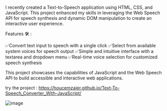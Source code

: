 I recently created a Text-to-Speech application using HTML, CSS, and JavaScript. This project enhanced my skills in leveraging the Web Speech API for speech synthesis and dynamic DOM manipulation to create an interactive user experience.

Features 🛠️ :

✅Convert text input to speech with a single click
✅Select from available system voices for speech output
✅Simple and intuitive interface with a textarea and dropdown menu
✅Real-time voice selection for customized speech synthesis  

This project showcases the capabilities of JavaScript and the Web Speech API to build accessible and interactive web applications.

try the project : https://houcemzaier.github.io/Text-To-Speech_Converter_With-JavaScript/





![image](https://github.com/user-attachments/assets/c9cb122c-02af-4f4f-b489-3172f727814e)

